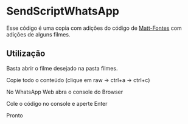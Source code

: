 # SendScriptWhatsApp

Esse código é uma copia com adições do código de [Matt-Fontes](https://github.com/Matt-Fontes/) com adições de alguns filmes.

## Utilização

Basta abrir o filme desejado na pasta filmes.

Copie todo o conteúdo (clique em raw -> ctrl+a -> ctrl+c)

No WhatsApp Web abra o console do Browser

Cole o código no console e aperte Enter

Pronto
